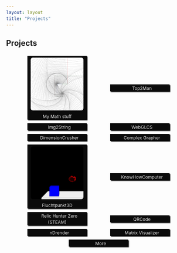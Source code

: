 ```yaml
---
layout: layout
title: "Projects"
---
```


<section class="content" markdown="0">
  <h1>Projects</h1>
  <div class='projectOverview'>
    <div class='project'>
      <a href="https://quoteme.github.io/math">
        <img class='preview' src="https://github.com/Quoteme/math/blob/master/social_preview.png?raw=true" alt="">
        <span class='title'>My Math stuff</span>
      </a>
    </div>
    <div class='project'>
      <a href="http://quoteme.github.io/top2man">
        <img class='preview' src="https://i.imgur.com/OAqeQ43.png" alt="">
        <span class='title'>Top2Man</span>
      </a>
    </div>
<!--
    <div class='project'>
      <a href="https://quoteme.github.io/skript/">
        <img class='preview' src="https://i.imgur.com/3DSsCuD.png" alt="">
        <span class='title'>Lecture notes</span>
      </a>
    </div>
-->
    <div class='project'>
      <a href="https://github.com/Quoteme/img2string/">
        <img class='preview' src="https://i.imgur.com/CmCh70g.gif" alt="">
        <span class='title'>Img2String</span>
      </a>
    </div>
    <div class='project'>
      <a href="https://github.com/Quoteme/webglcs">
        <img class='preview' src="https://camo.githubusercontent.com/4adeb27d1d0efe8704629aa618f8634fa1a1a8f3/68747470733a2f2f692e696d6775722e636f6d2f747146325241692e706e67" alt="">
        <span class='title'>WebGLCS</span>
      </a>
    </div>
    <div class='project'>
      <a href="https://github.com/Quoteme/dimensioncrusher">
        <img class='preview' src="https://camo.githubusercontent.com/f2d3a62a589b66cf5abb6e36b9f3241e74c567c7/68747470733a2f2f692e696d6775722e636f6d2f586e66767061672e676966" alt="">
        <span class='title'>DimensionCrusher</span>
      </a>
    </div>
    <div class='project'>
      <a href="https://github.com/Quoteme/complexGrapher">
        <img class='preview' src="https://camo.githubusercontent.com/0a0f54380355f9a2993b95be0db93d700620331e/68747470733a2f2f692e696d6775722e636f6d2f65666f386e554d2e676966" alt="">
        <span class='title'>Complex Grapher</span>
      </a>
    </div>
    <div class='project'>
      <a href="https://github.com/Quoteme/Fluchtpunkt3D">
        <img class='preview' src="https://raw.githubusercontent.com/Quoteme/Fluchtpunkt3D/master/demo/test.gif" alt="">
        <span class='title'>Fluchtpunkt3D</span>
      </a>
    </div>
    <div class='project'>
      <a href="https://quoteme.github.io/KnowHowComputerHTML/">
        <img class='preview' src="https://i.imgur.com/R5O38wV.png" alt="">
        <span class='title'>KnowHowComputer</span>
      </a>
    </div>
    <div class='project'>
      <a href="https://github.com/mventurelli/relichunterszero">
        <img class='preview' src="https://i.imgur.com/05wgpP9.png" alt="">
        <span class='title'>Relic Hunter Zero (STEAM)</span>
      </a>
    </div>
    <div class='project'>
      <a href="https://quoteme.github.io/qrcode/">
        <img class='preview' src="https://i.imgur.com/ibEuDVu.png" alt="">
        <span class='title'>QRCode</span>
      </a>
    </div>
    <div class='project'>
      <a href="https://quoteme.github.io/nDrender/">
        <img class='preview' src="https://i.imgur.com/Wp8jf0g.gif" alt="">
        <span class='title'>nDrender</span>
      </a>
    </div>
    <div class='project'>
      <a href="https://github.com/Quoteme/matrixVisualizer">
        <img class='preview' src="https://i.imgur.com/47Bc1uJ.gif" alt="">
        <span class='title'>Matrix Visualizer</span>
      </a>
    </div>
    <div class='project'>
      <a href="https://github.com/Quoteme?tab=repositories">
        <img class='preview' src="https://github.githubassets.com/images/modules/logos_page/GitHub-Mark.png" alt="">
        <span class='title'>More</span>
      </a>
    </div>
  </div>
</section>

<style type="text/css" media="screen">
	/*
    .preview {
		width: 150px;
		height: 150px;
		margin: 3px;
		box-shadow: 3px 3px 3px #161616;
	}
    */
    .projectOverview {
        display: flex;
        flex-wrap: wrap;
        justify-content: space-evenly;
        align-items: center;
        align-content: space-between;
    }
    .project {
        width: 160px;
        margin: 5px;
        border: 1px solid #000;
        height: auto;
        text-align: center;
        box-shadow: 2px 2px 2px #060606;
        background: #0b0b0b;
    }
    .project a {
        text-decoration: none;
    }
    .preview {
        margin: 2.5%;
        width: 90%;
        border-radius: 6px;
        border: none !important;
    }
    .title {
        width: 100%;
        color: #e2e2e2;
        font-size: 12px;
    }
</style>
